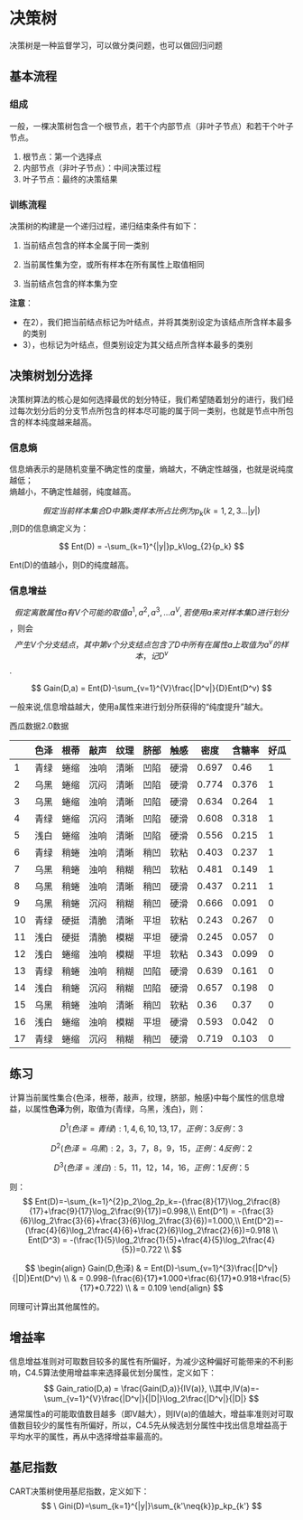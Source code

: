 # 决策树

决策树是一种监督学习，可以做分类问题，也可以做回归问题

## 基本流程

### 组成

一般，一棵决策树包含一个根节点，若干个内部节点（非叶子节点）和若干个叶子节点。

1. 根节点：第一个选择点
2. 内部节点（非叶子节点）：中间决策过程
3. 叶子节点：最终的决策结果

### 训练流程

决策树的构建是一个递归过程，递归结束条件有如下：  
1. 当前结点包含的样本全属于同一类别

1. 当前属性集为空，或所有样本在所有属性上取值相同

2. 当前结点包含的样本集为空

**注意**：

* 在2），我们把当前结点标记为叶结点，并将其类别设定为该结点所含样本最多的类别
* 3），也标记为叶结点，但类别设定为其父结点所含样本最多的类别

## 决策树划分选择

决策树算法的核心是如何选择最优的划分特征，我们希望随着划分的进行，我们经过每次划分后的分支节点所包含的样本尽可能的属于同一类别，也就是节点中所包含的样本纯度越来越高。

### 信息熵

信息熵表示的是随机变量不确定性的度量，熵越大，不确定性越强，也就是说纯度越低；  
熵越小，不确定性越弱，纯度越高。

$$假定当前样本集合D中第k类样本所占比例为p_k(k=1,2,3...|y|)$$,则D的信息熵定义为：


$$
Ent(D) = -\sum_{k=1}^{|y|}p_k\log_{2}{p_k}
$$


Ent\(D\)的值越小，则D的纯度越高。

### 信息增益

$$假定离散属性a有V个可能的取值{a^1, a^2,a^3,...a^V},若使用a来对样本集D进行划分$$，则会$$产生V个分支结点，其中第v个分支结点包含了D中所有在属性a上取值为a^v的样本，记D^v$$.


$$
Gain(D,a) = Ent(D)-\sum_{v=1}^{V}\frac{|D^v|}{D}Ent(D^v)
$$


一般来说,信息增益越大，使用a属性来进行划分所获得的“纯度提升”越大。

西瓜数据2.0数据

|  | 色泽 | 根蒂 | 敲声 | 纹理 | 脐部 | 触感 | 密度 | 含糖率 | 好瓜 |
| --- | --- | --- | --- | --- | --- | --- | --- | --- | --- |
| 1 | 青绿 | 蜷缩 | 浊响 | 清晰 | 凹陷 | 硬滑 | 0.697 | 0.46 | 1 |
| 2 | 乌黑 | 蜷缩 | 沉闷 | 清晰 | 凹陷 | 硬滑 | 0.774 | 0.376 | 1 |
| 3 | 乌黑 | 蜷缩 | 浊响 | 清晰 | 凹陷 | 硬滑 | 0.634 | 0.264 | 1 |
| 4 | 青绿 | 蜷缩 | 沉闷 | 清晰 | 凹陷 | 硬滑 | 0.608 | 0.318 | 1 |
| 5 | 浅白 | 蜷缩 | 浊响 | 清晰 | 凹陷 | 硬滑 | 0.556 | 0.215 | 1 |
| 6 | 青绿 | 稍蜷 | 浊响 | 清晰 | 稍凹 | 软粘 | 0.403 | 0.237 | 1 |
| 7 | 乌黑 | 稍蜷 | 浊响 | 稍糊 | 稍凹 | 软粘 | 0.481 | 0.149 | 1 |
| 8 | 乌黑 | 稍蜷 | 浊响 | 清晰 | 稍凹 | 硬滑 | 0.437 | 0.211 | 1 |
| 9 | 乌黑 | 稍蜷 | 沉闷 | 稍糊 | 稍凹 | 硬滑 | 0.666 | 0.091 | 0 |
| 10 | 青绿 | 硬挺 | 清脆 | 清晰 | 平坦 | 软粘 | 0.243 | 0.267 | 0 |
| 11 | 浅白 | 硬挺 | 清脆 | 模糊 | 平坦 | 硬滑 | 0.245 | 0.057 | 0 |
| 12 | 浅白 | 蜷缩 | 浊响 | 模糊 | 平坦 | 软粘 | 0.343 | 0.099 | 0 |
| 13 | 青绿 | 稍蜷 | 浊响 | 稍糊 | 凹陷 | 硬滑 | 0.639 | 0.161 | 0 |
| 14 | 浅白 | 稍蜷 | 沉闷 | 稍糊 | 凹陷 | 硬滑 | 0.657 | 0.198 | 0 |
| 15 | 乌黑 | 稍蜷 | 浊响 | 清晰 | 稍凹 | 软粘 | 0.36 | 0.37 | 0 |
| 16 | 浅白 | 蜷缩 | 浊响 | 模糊 | 平坦 | 硬滑 | 0.593 | 0.042 | 0 |
| 17 | 青绿 | 蜷缩 | 沉闷 | 稍糊 | 稍凹 | 硬滑 | 0.719 | 0.103 | 0 |

## 练习

计算当前属性集合{色泽，根蒂，敲声，纹理，脐部，触感}中每个属性的信息增益，以属性**色泽**为例，取值为{青绿，乌黑，浅白}，则：

$$D^1(色泽=青绿):{1,4,6,10,13,17}，正例：3 反例：3$$

$$D^2(色泽=乌黑):{2，3，7，8，9，15}，正例：4反例：2$$

$$D^3(色泽=浅白):{5，11，12，14，16}，正例：1 反例：5​$$

则：
$$
Ent(D)=-\sum_{k=1}^{2}p_2\log_2p_k=-(\frac{8}{17}\log_2\frac{8}{17}+\frac{9}{17}\log_2\frac{9}{17})=0.998,\\
Ent(D^1) = -(\frac{3}{6}\log_2\frac{3}{6}+\frac{3}{6}\log_2\frac{3}{6})=1.000,\\
Ent(D^2)=-(\frac{4}{6}\log_2\frac{4}{6}+\frac{2}{6}\log_2\frac{2}{6})=0.918 \\
Ent(D^3) = -(\frac{1}{5}\log_2\frac{1}{5}+\frac{4}{5}\log_2\frac{4}{5})=0.722 \\
$$

$$
\begin{align}
Gain(D,色泽) & = Ent(D)-\sum_{v=1}^{3}\frac{|D^v|}{|D|}Ent(D^v) \\
& = 0.998-(\frac{6}{17}*1.000+\frac{6}{17}*0.918+\frac{5}{17}*0.722) \\
& = 0.109
\end{align}
$$

同理可计算出其他属性的。

## 增益率

信息增益准则对可取数目较多的属性有所偏好，为减少这种偏好可能带来的不利影响，C4.5算法使用增益率来选择最优划分属性，定义如下：
$$
Gain_ratio(D,a) = \frac{Gain(D,a)}{IV(a)},
\\其中,IV(a)=-\sum_{v=1}^{V}\frac{|D^v|}{|D|}\log_2\frac{|D^v|}{|D|}
$$
通常属性a的可能取值数目越多（即V越大），则IV(a)的值越大，增益率准则对可取值数目较少的属性有所偏好，所以，C4.5先从候选划分属性中找出信息增益高于平均水平的属性，再从中选择增益率最高的。



## 基尼指数

CART决策树使用基尼指数，定义如下：
$$
\
Gini(D)=\sum_{k=1}^{|y|}\sum_{k'\neq{k}}p_kp_{k'}
$$
